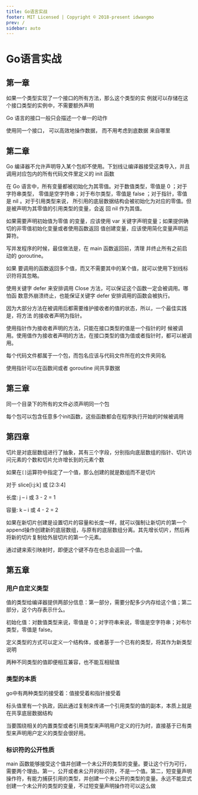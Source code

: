 ```yaml
---
title: Go语言实战
footer: MIT Licensed | Copyright © 2018-present idwangmo
prev: /
sidebar: auto
---
```


# Go语言实战

## 第一章

如果一个类型实现了一个接口的所有方法，那么这个类型的实 例就可以存储在这个接口类型的实例中，不需要额外声明

Go 语言的接口一般只会描述一个单一的动作

使用同一个接口， 可以高效地操作数据， 而不用考虑到底数据 来自哪里

## 第二章

Go 编译器不允许声明导入某个包却不使用。下划线让编译器接受这类导入，并且 调用对应包内的所有代码文件里定义的 init 函数

在 Go 语言中，所有变量都被初始化为其零值。对于数值类型，零值是 0 ；对于字符串类型， 零值是空字符串；对于布尔类型，零值是 false ；对于指针，零值是 nil 。对于引用类型来说， 所引用的底层数据结构会被初始化为对应的零值。但是被声明为其零值的引用类型的变量，会返 回 nil 作为其值。

如果需要声明初始值为零值 的变量，应该使用 var 关键字声明变量；如果提供确切的非零值初始化变量或者使用函数返回 值创建变量，应该使用简化变量声明运算符。

写并发程序的时候，最佳做法是，在 main 函数返回前，清理 并终止所有之前启动的 goroutine。

如果 要调用的函数返回多个值，而又不需要其中的某个值，就可以使用下划线标识符将其忽略。

使用关键字 defer 来安排调用 Close 方法，可以保证这个函数一定会被调用。哪怕函 数意外崩溃终止，也能保证关键字 defer 安排调用的函数会被执行。

因为大部分方法在被调用后都需要维护接收者的值的状态，所以，一个最佳实践是，将方法 的接收者声明为指针。

使用指针作为接收者声明的方法，只能在接口类型的值是一个指针的时 候被调用。使用值作为接收者声明的方法，在接口类型的值为值或者指针时，都可以被调用。

每个代码文件都属于一个包，而包名应该与代码文件所在的文件夹同名

使用指针可以在函数间或者 goroutine 间共享数据

## 第三章

同一个目录下的所有的文件必须声明同一个包

每个包可以包含任意多个init函数，这些函数都会在程序执行开始的时候被调用

## 第四章

切片是对底层数组进行了抽象，其有三个字段，分别指向底层数组的指针、切片访问元素的个数和切片允许增长到的元素个数

如果在`[]`运算符中指定了一个值，那么创建的就是数组而不是切片

对于 slice[i:j:k] 或 [2:3:4]

长度: j – i 或 3 - 2 = 1

容量: k – i 或 4 - 2 = 2

如果在新切片创建是设置切片的容量和长度一样，就可以强制让新切片的第一个append操作创建新的底层数组，与原有的底层数组分离。其先增长切片，然后再将新的切片复制给外层切片的第一个元素。

通过键来索引映射时，即便这个键不存在也总会返回一个值。

## 第五章

### 用户自定义类型

值的类型给编译器提供两部分信息：第一部分，需要分配多少内存给这个值；第二部分，这个内存表示什么。

初始化值：对数值类型来说，零值是 0；对字符串来说，零值是空字符串；对布尔类型，零值是 false。

定义类型的方式可以定义一个结构体，或者基于一个已有的类型，将其作为新类型说明

两种不同类型的值即便相互兼容，也不能互相赋值

### 类型的本质

go中有两种类型的接受着：值接受着和指针接受着

标头值里有一个执政，因此通过复制来传递一个引用类型的值的副本，本质上就是在共享底层数据结构

当要围绕相关的内置类型或者引用类型来声明用户定义的行为时，直接基于已有类型来声明用户定义的类型会很好用。

### 标识符的公开性质

main 函数能够接受这个值并创建一个未公开的类型的变量。要让这个行为可行，需要两个理由。第一，公开或者未公开的标识符，不是一个值。第二，短变量声明操作符，有能力捕获引用的类型，并创建一个未公开的类型的变量。永远不能显式创建一个未公开的类型的变量，不过短变量声明操作符可以这么做


